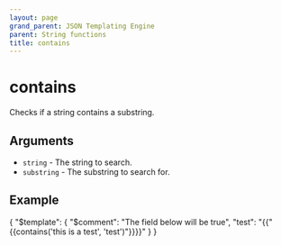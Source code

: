 ```yaml
---
layout: page
grand_parent: JSON Templating Engine
parent: String functions
title: contains
---
```


# contains

Checks if a string contains a substring.
## Arguments

- `string` - The string to search.
- `substring` - The substring to search for.

## Example

{
  "$template": {
    "$comment": "The field below will be true",
    "test": "{{"{{contains('this is a test', 'test')"}}}}"
  }
}
